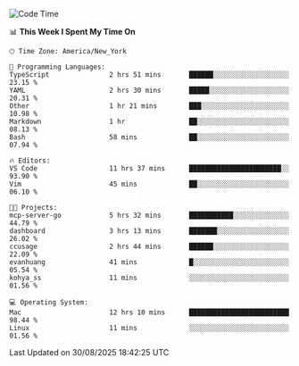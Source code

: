 

<!--START_SECTION:waka-->
![Code Time](http://img.shields.io/badge/Code%20Time-1%2C075%20hrs%2017%20mins-blue)

📊 **This Week I Spent My Time On** 

```text
🕑︎ Time Zone: America/New_York

💬 Programming Languages: 
TypeScript               2 hrs 51 mins       ██████░░░░░░░░░░░░░░░░░░░   23.15 % 
YAML                     2 hrs 30 mins       █████░░░░░░░░░░░░░░░░░░░░   20.31 % 
Other                    1 hr 21 mins        ███░░░░░░░░░░░░░░░░░░░░░░   10.98 % 
Markdown                 1 hr                ██░░░░░░░░░░░░░░░░░░░░░░░   08.13 % 
Bash                     58 mins             ██░░░░░░░░░░░░░░░░░░░░░░░   07.94 % 

🔥 Editors: 
VS Code                  11 hrs 37 mins      ███████████████████████░░   93.90 % 
Vim                      45 mins             ██░░░░░░░░░░░░░░░░░░░░░░░   06.10 % 

🐱‍💻 Projects: 
mcp-server-go            5 hrs 32 mins       ███████████░░░░░░░░░░░░░░   44.79 % 
dashboard                3 hrs 13 mins       ███████░░░░░░░░░░░░░░░░░░   26.02 % 
ccusage                  2 hrs 44 mins       ██████░░░░░░░░░░░░░░░░░░░   22.09 % 
evanhuang                41 mins             █░░░░░░░░░░░░░░░░░░░░░░░░   05.54 % 
kohya_ss                 11 mins             ░░░░░░░░░░░░░░░░░░░░░░░░░   01.56 % 

💻 Operating System: 
Mac                      12 hrs 10 mins      █████████████████████████   98.44 % 
Linux                    11 mins             ░░░░░░░░░░░░░░░░░░░░░░░░░   01.56 % 
```


 Last Updated on 30/08/2025 18:42:25 UTC
<!--END_SECTION:waka-->
